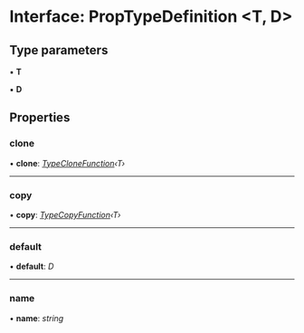 
# Interface: PropTypeDefinition <**T, D**>

## Type parameters

▪ **T**

▪ **D**

## Properties

###  clone

• **clone**: *[TypeCloneFunction](../README.md#typeclonefunction)‹T›*

___

###  copy

• **copy**: *[TypeCopyFunction](../README.md#typecopyfunction)‹T›*

___

###  default

• **default**: *D*

___

###  name

• **name**: *string*
